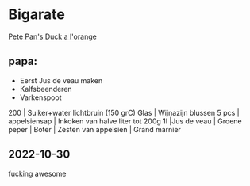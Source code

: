 # Bigarate
[Pete Pan's Duck a l'orange](https://www.youtube.com/watch?v=fPcM7-YY_Hw)

## papa:
- Eerst Jus de veau maken
- Kalfsbeenderen
- Varkenspoot


200 | Suiker+water lichtbruin (150 grC)
Glas | Wijnazijn blussen
5 pcs | appelsiensap
 | Inkoken van halve liter tot 200g
1l |Jus de veau
 | Groene peper
 | Boter
 | Zesten van appelsien
 | Grand marnier

## 2022-10-30
fucking awesome
 